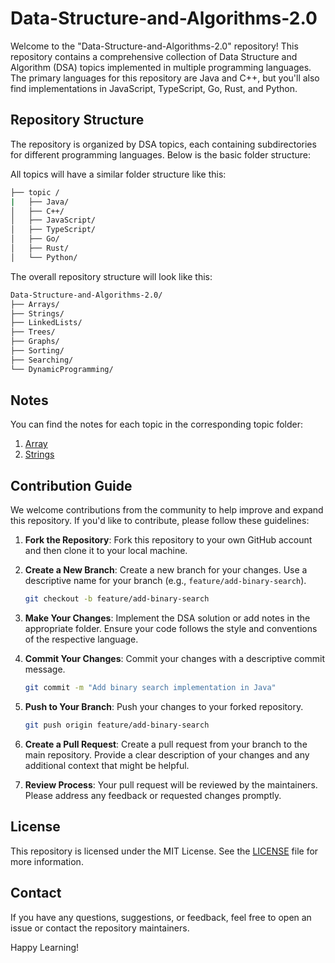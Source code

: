 # Data-Structure-and-Algorithms-2.0

Welcome to the "Data-Structure-and-Algorithms-2.0" repository! This repository contains a comprehensive collection of Data Structure and Algorithm (DSA) topics implemented in multiple programming languages. The primary languages for this repository are Java and C++, but you'll also find implementations in JavaScript, TypeScript, Go, Rust, and Python.

## Repository Structure

The repository is organized by DSA topics, each containing subdirectories for different programming languages. Below is the basic folder structure:

All topics will have a similar folder structure like this:

```bash
├── topic /
|   ├── Java/
│   ├── C++/
│   ├── JavaScript/
│   ├── TypeScript/
│   ├── Go/
│   ├── Rust/
│   └── Python/

```

The overall repository structure will look like this:

```bash
Data-Structure-and-Algorithms-2.0/
├── Arrays/
├── Strings/
├── LinkedLists/
├── Trees/
├── Graphs/
├── Sorting/
├── Searching/
└── DynamicProgramming/
```

## Notes

You can find the notes for each topic in the corresponding topic folder:

1. [Array](./topics/01-array/array-notes.md)
2. [Strings](./topics/02-strings/strings-notes.md)

## Contribution Guide

We welcome contributions from the community to help improve and expand this repository. If you'd like to contribute, please follow these guidelines:

1. **Fork the Repository**: Fork this repository to your own GitHub account and then clone it to your local machine.

2. **Create a New Branch**: Create a new branch for your changes. Use a descriptive name for your branch (e.g., `feature/add-binary-search`).

   ```bash
   git checkout -b feature/add-binary-search
   ```

3. **Make Your Changes**: Implement the DSA solution or add notes in the appropriate folder. Ensure your code follows the style and conventions of the respective language.

4. **Commit Your Changes**: Commit your changes with a descriptive commit message.

   ```bash
   git commit -m "Add binary search implementation in Java"
   ```

5. **Push to Your Branch**: Push your changes to your forked repository.

   ```bash
   git push origin feature/add-binary-search
   ```

6. **Create a Pull Request**: Create a pull request from your branch to the main repository. Provide a clear description of your changes and any additional context that might be helpful.

7. **Review Process**: Your pull request will be reviewed by the maintainers. Please address any feedback or requested changes promptly.

## License

This repository is licensed under the MIT License. See the [LICENSE](LICENSE) file for more information.

## Contact

If you have any questions, suggestions, or feedback, feel free to open an issue or contact the repository maintainers.

Happy Learning!
